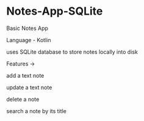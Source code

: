 # Notes-App-SQLite
Basic Notes App

Language - Kotlin

uses SQLite database to store notes locally into disk

Features ->

add a text note

update a text note

delete a note

search a note by its title
